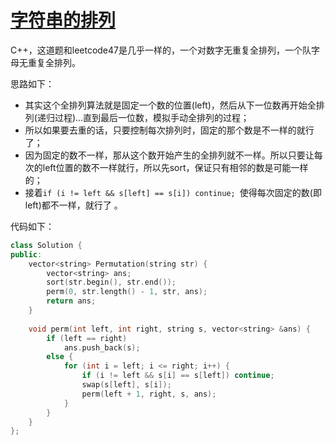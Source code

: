 # [字符串的排列](https://www.nowcoder.com/practice/fe6b651b66ae47d7acce78ffdd9a96c7?tpId=13&tqId=11180&tPage=2&rp=2&ru=/ta/coding-interviews&qru=/ta/coding-interviews/question-ranking )

C++，这道题和leetcode47是几乎一样的，一个对数字无重复全排列，一个队字母无重复全排列。

思路如下：

- 其实这个全排列算法就是固定一个数的位置(left)，然后从下一位数再开始全排列(递归过程)...直到最后一位数，模拟手动全排列的过程；
- 所以如果要去重的话，只要控制每次排列时，固定的那个数是不一样的就行了；
- 因为固定的数不一样，那从这个数开始产生的全排列就不一样。所以只要让每次的left位置的数不一样就行，所以先sort，保证只有相邻的数是可能一样的；
- 接着`if (i != left && s[left] == s[i]) continue; `使得每次固定的数(即left)都不一样，就行了 。

代码如下：

```cpp
class Solution {
public:
    vector<string> Permutation(string str) {
        vector<string> ans;
        sort(str.begin(), str.end());
        perm(0, str.length() - 1, str, ans);
        return ans;
    }
    
    void perm(int left, int right, string s, vector<string> &ans) {
        if (left == right)
            ans.push_back(s);
        else {
            for (int i = left; i <= right; i++) {
                if (i != left && s[i] == s[left]) continue;
                swap(s[left], s[i]);
                perm(left + 1, right, s, ans);
            }
        }
    }
};
```

